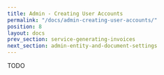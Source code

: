 ```yaml
---
title: Admin - Creating User Accounts
permalink: "/docs/admin-creating-user-accounts/"
position: 8
layout: docs
prev_section: service-generating-invoices
next_section: admin-entity-and-document-settings
---
```


TODO
